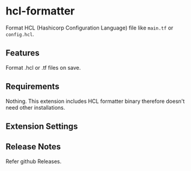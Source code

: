 # hcl-formatter

Format HCL (Hashicorp Configuration Language) file like `main.tf` or `config.hcl`.

## Features

Format .hcl or .tf files on save.

<!--
Describe specific features of your extension including screenshots of your extension in action. Image paths are relative to this README file.

For example if there is an image subfolder under your extension project workspace:

\!\[feature X\]\(images/feature-x.png\)

> Tip: Many popular extensions utilize animations. This is an excellent way to show off your extension! We recommend short, focused animations that are easy to follow.
-->

## Requirements

Nothing. This extension includes HCL formatter binary therefore doesn't need other installations.

## Extension Settings

<!--

Include if your extension adds any VS Code settings through the `contributes.configuration` extension point.

For example:

This extension contributes the following settings:

* `myExtension.enable`: Enable/disable this extension.
* `myExtension.thing`: Set to `blah` to do something.

## Known Issues

Calling out known issues can help limit users opening duplicate issues against your extension.

-->

## Release Notes

Refer github Releases.
